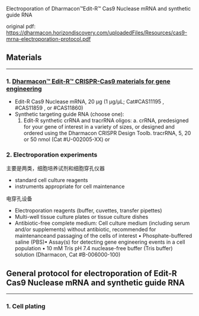 Electroporation of Dharmacon™Edit-R™ Cas9 Nuclease mRNA  and synthetic guide RNA


original pdf: https://dharmacon.horizondiscovery.com/uploadedFiles/Resources/cas9-mrna-electroporation-protocol.pdf


## Materials 
--- 
### 1. [Dharmacon™ Edit-R™ CRISPR-Cas9 materials for gene engineering](https://dharmacon.horizondiscovery.com/?rdr=true&LangType=2052&pageid=501)

 - Edit-R Cas9 Nuclease mRNA, 20 μg (1 μg/μL; Cat#CAS11195 ,   #CAS11859 ,    or #CAS11860)
 - Synthetic targeting guide RNA (choose one):
     1.  Edit-R synthetic crRNA and tracrRNA oligos: a. crRNA, predesigned for your gene of interest in a variety of sizes,  or designed and ordered using the Dharmacon CRISPR Design Toolb. tracrRNA, 5, 20 or 50 nmol (Cat #U-002005-XX)          or


### 2. Electroporation experiments
主要是两类，细胞培养试剂和细胞穿孔仪器
 - standard cell culture reagents
 - instruments appropriate for cell maintenance 

电穿孔设备
 - Electroporation reagents (buffer, cuvettes, transfer pipettes)
 - Multi-well tissue culture plates or tissue culture dishes 
 - Antibiotic-free complete medium: Cell culture medium (including serum and/or supplements) without antibiotic, recommended for maintenanceand passaging of the cells of interest • Phosphate-buffered saline (PBS)• Assay(s) for detecting gene engineering events in a cell population • 10 mM Tris pH 7.4 nuclease-free buffer (Tris buffer) solution (Dharmacon, Cat #B-006000-100)

## General protocol for electroporation of Edit-R Cas9 Nuclease mRNA and synthetic guide RNA
---


### 1. Cell plating
